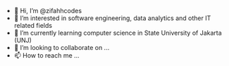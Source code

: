 - 👋 Hi, I’m @zifahhcodes
- 👀 I’m interested in software engineering, data analytics and other IT related fields
- 🌱 I’m currently learning computer science in State University of Jakarta (UNJ)
- 💞️ I’m looking to collaborate on ...
- 📫 How to reach me ...

<!---
zifahhcodes/zifahhcodes is a ✨ special ✨ repository because its `README.md` (this file) appears on your GitHub profile.
You can click the Preview link to take a look at your changes.
--->
